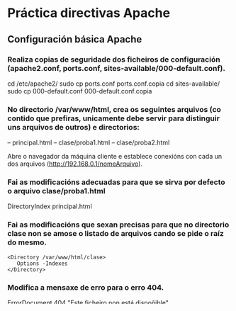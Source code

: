 # Práctica directivas Apache

## Configuración básica Apache 

### Realiza copias de seguridade dos ficheiros de configuración (apache2.conf, ports.conf, sites-available/000-default.conf).

cd /etc/apache2/
sudo cp ports.conf ports.conf.copia
cd sites-available/
sudo cp 000-default.conf 000-default.conf.copia


### No directorio /var/www/html, crea os seguintes arquivos (co contido que prefiras, unicamente debe servir para distinguir uns arquivos de outros) e directorios:
–	principal.html
–	clase/proba1.html
–	clase/proba2.html

Abre o navegador da máquina cliente e establece conexións con cada un dos arquivos (http://192.168.0.1/nomeArquivo). 

### Fai as modificacións adecuadas para que se sirva por defecto o arquivo clase/proba1.html

DirectoryIndex principal.html

### Fai as modificacións que sexan precisas para que no directorio clase non se amose o listado de arquivos cando se pide o raíz do mesmo.

	<Directory /var/www/html/clase>
	   Options -Indexes
	</Directory>

### Modifica a mensaxe de erro para o erro 404.

ErrorDocument 404 "Este ficheiro non está dispoñible"

### Crea o directorio /home/claseDaw/apuntes, que conterá un ficheiro calquera. Crea un alias para que este directorio sexa accesible desde http://ip/clase. 

Alias “/clase”  “/home/claseDaw/apuntes”

### Crea unha redirección, de xeito que cando se faga unha petición a http://192.168.0.1/portal, se redirixa á páxina http://edu.xunta.gal

	Redirect "/portal" "http://edu.xunta.gal"

### Modifica o directorio desde o que Apache vai servir os arquivos a /home/administrador/web, inclúe nese directorio un arquivo para que poidas comprobar que, efectivamente, son eses os ficheiros servidos.

    DocumentRoot /home/administrador/web